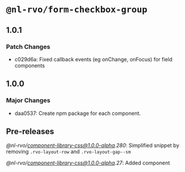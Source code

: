 # `@nl-rvo/form-checkbox-group`

## 1.0.1

### Patch Changes

- c029d6a: Fixed callback events (eg onChange, onFocus) for field components

## 1.0.0

### Major Changes

- daa0537: Create npm package for each component.

## Pre-releases

_@nl-rvo/component-library-css@1.0.0-alpha.280_:
Simplified snippet by removing `.rvo-layout-row` and `.rvo-layout-gap--sm`

_@nl-rvo/component-library-css@1.0.0-alpha.27_:
Added component
